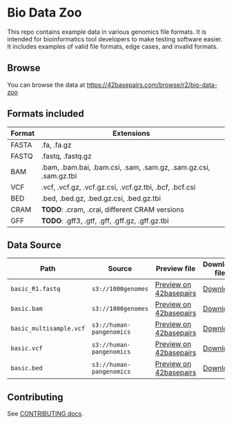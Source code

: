 # Bio Data Zoo

This repo contains example data in various genomics file formats. It is intended for bioinformatics tool developers to make testing software easier. It includes examples of valid file formats, edge cases, and invalid formats.

## Browse

You can browse the data at https://42basepairs.com/browse/r2/bio-data-zoo

## Formats included

|Format|Extensions|
|--|--|
|FASTA|.fa, .fa.gz|
|FASTQ|.fastq, .fastq.gz|
|BAM|.bam, .bam.bai, .bam.csi, .sam, .sam.gz, .sam.gz.csi, .sam.gz.tbi|
|VCF|.vcf, .vcf.gz, .vcf.gz.csi, .vcf.gz.tbi, .bcf, .bcf.csi|
|BED|.bed, .bed.gz, .bed.gz.csi, .bed.gz.tbi|
|CRAM|**TODO**: .cram, .crai, different CRAM versions|
|GFF|**TODO**: .gff3, .gtf, .gff, .gff.gz, .gff.gz.tbi|


## Data Source

|Path|Source|Preview file|Download file|
|--|--|--|--|
| `basic_R1.fastq` | `s3://1000genomes` | [Preview on 42basepairs](https://42basepairs.com/browse/s3/1000genomes/phase3/data/NA12878/sequence_read?file=ERR001268_1.filt.fastq.gz&preview=) | [Download](https://42basepairs.com/download/s3/1000genomes/phase3/data/NA12878/sequence_read/ERR001268_1.filt.fastq.gz) |
| `basic.bam` | `s3://1000genomes` | [Preview on 42basepairs](https://42basepairs.com/browse/s3/1000genomes/phase3/data/NA12878/alignment?file=NA12878.chrom11.ILLUMINA.bwa.CEU.low_coverage.20121211.bam&preview=) | [Download](https://42basepairs.com/download/s3/1000genomes/phase3/data/NA12878/alignment/NA12878.chrom11.ILLUMINA.bwa.CEU.low_coverage.20121211.bam) |
| `basic_multisample.vcf` | `s3://human-pangenomics` | [Preview on 42basepairs](https://42basepairs.com/browse/s3/1000genomes/technical/working/20140708_previous_phase3/chrXY_v1a?file=ALL.chrY.phase3_integrated_v1a.20130502.genotypes.vcf.gz&preview=) | [Download](https://42basepairs.com/download/s3/1000genomes/technical/working/20140708_previous_phase3/chrXY_v1a/ALL.chrY.phase3_integrated_v1a.20130502.genotypes.vcf.gz) |
| `basic.vcf` | `s3://human-pangenomics` | [Preview on 42basepairs](https://42basepairs.com/browse/s3/1000genomes/technical/working/20140708_previous_phase3/chrXY_v1a?file=ALL.wgs.phase3_shapeit2_mvncall_integrated_v5a.20130502.sites.vcf.gz&preview=) | [Download](https://42basepairs.com/download/s3/1000genomes/technical/working/20140708_previous_phase3/chrXY_v1a/ALL.wgs.phase3_shapeit2_mvncall_integrated_v5a.20130502.sites.vcf.gz) |
| `basic.bed` | `s3://human-pangenomics` | [Preview on 42basepairs](https://42basepairs.com/browse/s3/human-pangenomics/pangenomes/freeze/freeze1/minigraph?file=hprc-v1.0-minigraph-chm13.bb.bed.gz&preview=) | [Download](https://42basepairs.com/download/s3/human-pangenomics/pangenomes/freeze/freeze1/minigraph/hprc-v1.0-minigraph-chm13.bb.bed.gz) |


## Contributing

See [CONTRIBUTING docs](./CONTRIBUTING.md).
